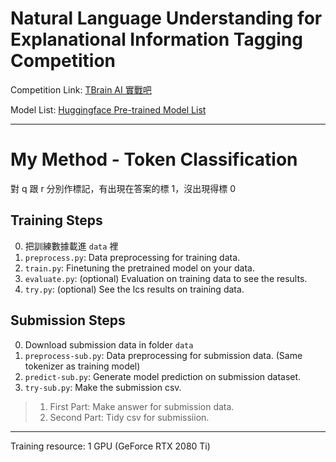# Natural Language Understanding for Explanational Information Tagging Competition


Competition Link: [TBrain AI 實戰吧](https://tbrain.trendmicro.com.tw/Competitions/Details/26)

Model List: [Huggingface Pre-trained Model List](https://huggingface.co/transformers/v3.3.1/pretrained_models.html)

---
# My Method - Token Classification

對 q 跟 r 分別作標記，有出現在答案的標 1，沒出現得標 0

## Training Steps
0. 把訓練數據載進 `data` 裡
1. `preprocess.py`: Data preprocessing for training data.
2. `train.py`: Finetuning the pretrained model on your data.
3. `evaluate.py`: (optional) Evaluation on training data to see the results.
4. `try.py`: (optional) See the lcs results on training data.

## Submission Steps
0. Download submission data in folder `data`
1. `preprocess-sub.py`: Data preprocessing for submission data. (Same tokenizer as training model)
2. `predict-sub.py`: Generate model prediction on submission dataset.
3. `try-sub.py`: Make the submission csv.
> 1. First Part: Make answer for submission data.
> 2. Second Part: Tidy csv for submissiion. 

---
Training resource: 1 GPU (GeForce RTX 2080 Ti)